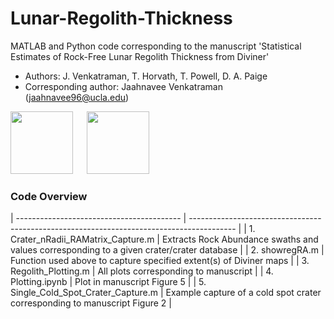 # Lunar-Regolith-Thickness

MATLAB and Python code corresponding to the manuscript 'Statistical Estimates of Rock-Free Lunar Regolith Thickness from Diviner'

- Authors: J. Venkatraman, T. Horvath, T. Powell, D. A. Paige
- Corresponding author: Jaahnavee Venkatraman (jaahnavee96@ucla.edu)

<p float="left">
  <img src="https://user-images.githubusercontent.com/43011604/191855862-48be9576-232f-45b4-aea7-37a5c623f57e.png" height="100">
  &emsp;
  <img src="https://user-images.githubusercontent.com/43011604/191856362-45fdf5ab-52ea-4c5a-b3be-29968f01eab5.png" height="100">
 </p>

### Code Overview
                                                                                                                                  
| ----------------------------------------- | ----------------------------------------------------------------------------------------- |
| 1. Crater_nRadii_RAMatrix_Capture.m       | Extracts Rock Abundance swaths and values corresponding to a given crater/crater database |
| 2. showregRA.m                            | Function used above to capture specified extent(s) of Diviner maps                        |
| 3. Regolith_Plotting.m                    | All plots corresponding to manuscript                                                     |
| 4. Plotting.ipynb                         | Plot in manuscript Figure 5                                                               |
| 5. Single_Cold_Spot_Crater_Capture.m      | Example capture of a cold spot crater corresponding to manuscript Figure 2                |
